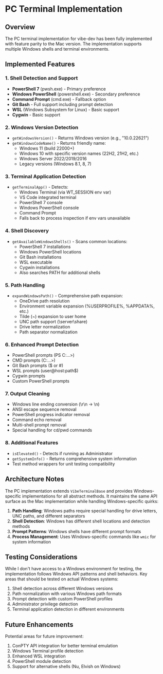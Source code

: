 # PC Terminal Implementation

## Overview
The PC terminal implementation for vibe-dev has been fully implemented with feature parity to the Mac version. The implementation supports multiple Windows shells and terminal environments.

## Implemented Features

### 1. Shell Detection and Support
- **PowerShell 7** (pwsh.exe) - Primary preference
- **Windows PowerShell** (powershell.exe) - Secondary preference  
- **Command Prompt** (cmd.exe) - Fallback option
- **Git Bash** - Full support including prompt detection
- **WSL** (Windows Subsystem for Linux) - Basic support
- **Cygwin** - Basic support

### 2. Windows Version Detection
- `getWindowsVersion()` - Returns Windows version (e.g., "10.0.22621")
- `getWindowsCodeName()` - Returns friendly name:
  - Windows 11 (build 22000+)
  - Windows 10 with specific version names (22H2, 21H2, etc.)
  - Windows Server 2022/2019/2016
  - Legacy versions (Windows 8.1, 8, 7)

### 3. Terminal Application Detection
- `getTerminalApp()` - Detects:
  - Windows Terminal (via WT_SESSION env var)
  - VS Code integrated terminal
  - PowerShell 7 console
  - Windows PowerShell console
  - Command Prompt
  - Falls back to process inspection if env vars unavailable

### 4. Shell Discovery
- `getAvailableWindowsShells()` - Scans common locations:
  - PowerShell 7 installations
  - Windows PowerShell locations
  - Git Bash installations
  - WSL executable
  - Cygwin installations
  - Also searches PATH for additional shells

### 5. Path Handling
- `expandWindowsPath()` - Comprehensive path expansion:
  - OneDrive path resolution
  - Environment variable expansion (%USERPROFILE%, %APPDATA%, etc.)
  - Tilde (~) expansion to user home
  - UNC path support (\\server\share)
  - Drive letter normalization
  - Path separator normalization

### 6. Enhanced Prompt Detection
- PowerShell prompts (PS C:\...>)
- CMD prompts (C:\...>)
- Git Bash prompts ($ or #)
- WSL prompts (user@host:path$)
- Cygwin prompts
- Custom PowerShell prompts

### 7. Output Cleaning
- Windows line ending conversion (\r\n → \n)
- ANSI escape sequence removal
- PowerShell progress indicator removal
- Command echo removal
- Multi-shell prompt removal
- Special handling for cd/pwd commands

### 8. Additional Features
- `isElevated()` - Detects if running as Administrator
- `getSystemInfo()` - Returns comprehensive system information
- Test method wrappers for unit testing compatibility

## Architecture Notes

The PC implementation extends `VibeTerminalBase` and provides Windows-specific implementations for all abstract methods. It maintains the same API surface as the Mac implementation while handling Windows-specific quirks:

1. **Path Handling**: Windows paths require special handling for drive letters, UNC paths, and different separators
2. **Shell Detection**: Windows has different shell locations and detection methods
3. **Prompt Patterns**: Windows shells have different prompt formats
4. **Process Management**: Uses Windows-specific commands like `wmic` for system information

## Testing Considerations

While I don't have access to a Windows environment for testing, the implementation follows Windows API patterns and shell behaviors. Key areas that should be tested on actual Windows systems:

1. Shell detection across different Windows versions
2. Path normalization with various Windows path formats
3. Prompt detection with custom PowerShell profiles
4. Administrator privilege detection
5. Terminal application detection in different environments

## Future Enhancements

Potential areas for future improvement:
1. ConPTY API integration for better terminal emulation
2. Windows Terminal profile detection
3. Enhanced WSL integration
4. PowerShell module detection
5. Support for alternative shells (Nu, Elvish on Windows)